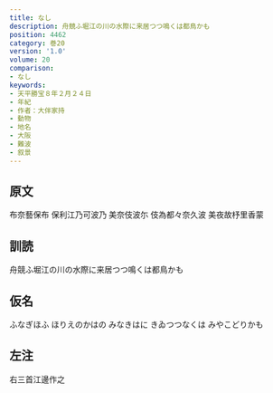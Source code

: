 ```yaml
---
title: なし
description: 舟競ふ堀江の川の水際に来居つつ鳴くは都鳥かも
position: 4462
category: 巻20
version: '1.0'
volume: 20
comparison:
- なし
keywords:
- 天平勝宝８年２月２４日
- 年紀
- 作者：大伴家持
- 動物
- 地名
- 大阪
- 難波
- 叙景
---
```


## 原文

布奈藝保布 保利江乃可波乃 美奈伎波尓 伎為都々奈久波 美夜故杼里香蒙

## 訓読

舟競ふ堀江の川の水際に来居つつ鳴くは都鳥かも

## 仮名

ふなぎほふ ほりえのかはの みなきはに きゐつつなくは みやこどりかも

## 左注

右三首江邊作之
